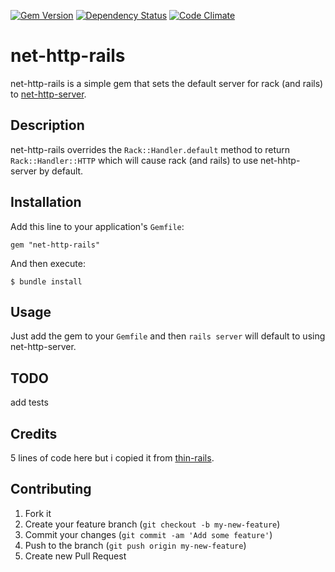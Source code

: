 [![Gem Version](https://badge.fury.io/rb/net-http-server-rails.png)](http://badge.fury.io/rb/net-http-rails)
[![Dependency Status](https://gemnasium.com/deepak/net-http-rails.png)](https://gemnasium.com/deepak/net-http-rails)
[![Code Climate](https://codeclimate.com/github/deepak/net-http-rails.png)](https://codeclimate.com/github/deepak/net-http-rails)

# net-http-rails

net-http-rails is a simple gem that sets the default server for rack (and rails) to [net-http-server](https://github.com/postmodern/net-http-server).

## Description

net-http-rails overrides the `Rack::Handler.default` method to return `Rack::Handler::HTTP` which will cause rack (and rails) to use net-hhtp-server by default.

## Installation

Add this line to your application's `Gemfile`:

    gem "net-http-rails"

And then execute:

    $ bundle install

## Usage

Just add the gem to your `Gemfile` and then `rails server` will default to using net-http-server.

## TODO

add tests

## Credits

5 lines of code here but i copied it from [thin-rails](https://github.com/samuelkadolph/thin-rails).

## Contributing

1. Fork it
2. Create your feature branch (`git checkout -b my-new-feature`)
3. Commit your changes (`git commit -am 'Add some feature'`)
4. Push to the branch (`git push origin my-new-feature`)
5. Create new Pull Request

